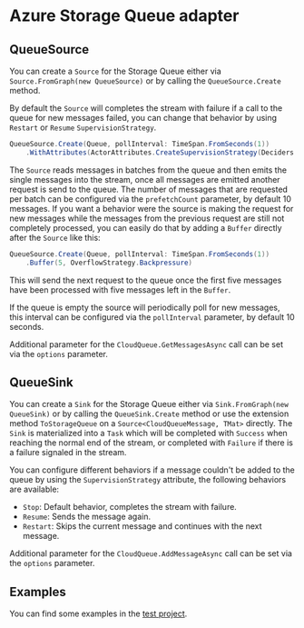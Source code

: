 # Azure Storage Queue adapter


## QueueSource

You can create a `Source` for the Storage Queue either via `Source.FromGraph(new QueueSource)` or by calling the `QueueSource.Create` method. 

By default the `Source` will completes the stream with failure if a call to the queue for new messages failed, you can change that behavior by using `Restart` or `Resume` `SupervisionStrategy`.

```csharp
QueueSource.Create(Queue, pollInterval: TimeSpan.FromSeconds(1))
    .WithAttributes(ActorAttributes.CreateSupervisionStrategy(Deciders.ResumingDecider))
```

The `Source` reads messages in batches from the queue and then emits the single messages into the stream, once all messages are emitted another request is send to the queue. The number of messages that are requested per batch can be configured via the `prefetchCount` parameter, by default 10 messages. If you want a behavior were the source is making the request for new messages while the messages from the previous request are still not completely processed, you can easily do that by adding a `Buffer` directly after the `Source` like this: 

```csharp
QueueSource.Create(Queue, pollInterval: TimeSpan.FromSeconds(1))
    .Buffer(5, OverflowStrategy.Backpressure)
```

This will send the next request to the queue once the first five messages have been processed with five messages left in the `Buffer`.

If the queue is empty the source will periodically poll for new messages, this interval can be configured via the `pollInterval` parameter, by default 10 seconds.

Additional parameter for the `CloudQueue.GetMessagesAsync` call can be set via the `options` parameter.


## QueueSink

You can create a `Sink` for the Storage Queue either via `Sink.FromGraph(new QueueSink)` or by calling the `QueueSink.Create` method or use the extension method `ToStorageQueue` on a `Source<CloudQueueMessage, TMat>` directly.
The `Sink` is materialized into a `Task` which will be completed with `Success` when reaching the normal end of the stream, or completed with `Failure` if there is a failure signaled in the stream.

You can configure different behaviors if a message couldn't be added to the queue by using the `SupervisionStrategy` attribute, the following behaviors are available: 

- `Stop`: Default behavior, completes the stream with failure. 
- `Resume`: Sends the message again. 
- `Restart`: Skips the current message and continues with the next message.  

  
Additional parameter for the `CloudQueue.AddMessageAsync` call can be set via the `options` parameter.

## Examples

You can find some examples in the [test project](https://github.com/akkadotnet/Alpakka/tree/dev/src/Azure/Akka.Streams.Azure.StorageQueue.Tests).